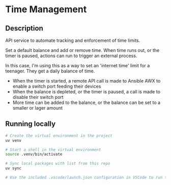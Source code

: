 # Time Management

## Description

API service to automate tracking and enforcement of time limits.

Set a default balance and add or remove time. When time runs out, or the timer is paused, actions can run to trigger an external process.

In this case, I'm using this as a way to set an 'internet time' limit for a teenager. They get a daily balance of time.

- When the timer is started, a remote API call is made to Ansible AWX to enable a switch port feeding their devices
- When the balance is depleted, or the timer is paused, a call is made to disable their switch port
- More time can be added to the balance, or the balance can be set to a smaller or lager amount

## Running locally

```bash
# Create the virtual environment in the project
uv venv

# Start a shell in the virtual environment
source .venv/bin/activate

# Sync local packages with list from this repo
uv sync

# Use the included .vscode/launch.json configuration in VSCode to run the API
```
